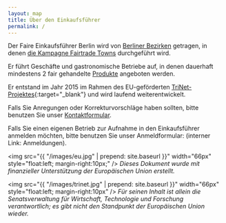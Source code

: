 ```yaml
---
layout: map
title: Über den Einkaufsführer
permalink: /
---
```



<!-- PLZ: http://fbinter.stadt-berlin.de/fb/wfs/geometry/senstadt/re_postleit?
REQUEST=GetCapabilities&SERVICE=WFS&VERSION=1.1.0-->


Der Faire Einkaufsführer Berlin wird von [Berliner Bezirken]({{site.baseurl}}/bezirke) getragen, in denen [die Kampagne Fairtrade Towns]({{site.baseurl}}/kampagne) durchgeführt wird.

Er führt Geschäfte und gastronomische Betriebe auf, in denen dauerhaft mindestens 2 fair gehandelte [Produkte]({{site.baseurl}}/fairer-handel) angeboten werden.

Er entstand im Jahr 2015 im Rahmen des EU-geförderten [TriNet-Projektes](http://trinet-global.eu){:target="_blank"} und wird laufend weiterentwickelt. 

Falls Sie Anregungen oder Korrekturvorschläge haben sollten, bitte benutzen Sie unser [Kontaktformular]({{site.baseurl}}/kontakt).

Falls Sie einen eigenen Betrieb zur Aufnahme in den Einkaufsführer anmelden möchten, bitte benutzen Sie unser Anmeldformular: (interner Link: Anmeldungen).


<img src="{{ "/images/eu.jpg" | prepend: site.baseurl }}"  width="66px" style="float:left; margin-right:10px;" />
_Dieses Dokument wurde mit finanzieller Unterstützung der Europäischen Union erstellt._

<img src="{{ "/images/trinet.jpg" | prepend: site.baseurl }}"  width="66px" style="float:left; margin-right:10px" />
_Für seinen Inhalt ist allein die Senatsverwaltung für Wirtschaft, Technologie und Forschung verantwortlich; es gibt nicht den Standpunkt der Europäischen Union wieder._







